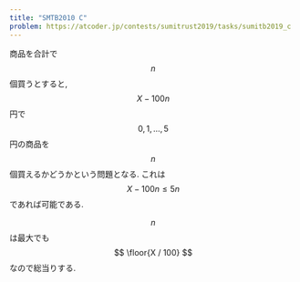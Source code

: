 ```yaml
---
title: "SMTB2010 C"
problem: https://atcoder.jp/contests/sumitrust2019/tasks/sumitb2019_c
---
```

商品を合計で $$ n $$ 個買うとすると, $$ X - 100n $$ 円で $$ 0, 1, \dots, 5 $$ 円の商品を $$ n $$ 個買えるかどうかという問題となる. これは $$ X - 100n \leq 5n $$ であれば可能である.

$$ n $$ は最大でも $$ \floor{X / 100} $$ なので総当りする.
